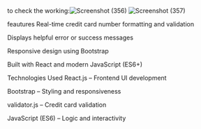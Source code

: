 to check the working:![Screenshot (356)](https://github.com/user-attachments/assets/5316e2d0-aa3f-4922-b45f-93e65e8cad2e)
![Screenshot (357)](https://github.com/user-attachments/assets/ea12b5b4-fa08-45c0-ac2c-92dd93e0b50c)

feautures
Real-time credit card number formatting and validation

Displays helpful error or success messages

Responsive design using Bootstrap

Built with React and modern JavaScript (ES6+)

Technologies Used
React.js – Frontend UI development

Bootstrap – Styling and responsiveness

validator.js – Credit card validation

JavaScript (ES6) – Logic and interactivity

